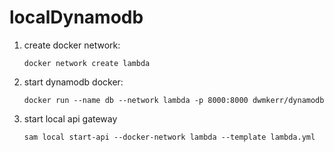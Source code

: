 # localDynamodb
1. create docker network:
    ```
    docker network create lambda
    ```
2. start dynamodb docker:
    ```
    docker run --name db --network lambda -p 8000:8000 dwmkerr/dynamodb
    ```
3. start local api gateway
    ```
    sam local start-api --docker-network lambda --template lambda.yml
    ```
    
    